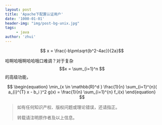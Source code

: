 ```yaml
---
layout: post
title: 'Apache下配置认证用户'
date: '1000-01-01'
header-img: "img/post-bg-unix.jpg"
tags:
     - java
author: 'zhui'
---
```

$$ x = \frac{-b\pm\sqrt{b^2-4ac}}{2a}$$

哈啊哈哦啊哈哈哦口难调？对于复杂$$x = \sum_{i=1}^n $$的高级功能，

$$
\begin{equation}
		\min_{x \in  \mathbb{R}^d }  \frac{1}{n} \sum_{i=1}^{n}( a_{i}^{T} x - b_i )^2
		g(x) = \frac{1}{n} \sum_{i=1}^{n} f_i(x)
\end{equation}
$$


> 如有任何知识产权、版权问题或理论错误，还请指正。
>
> 转载请注明原作者及以上信息。
